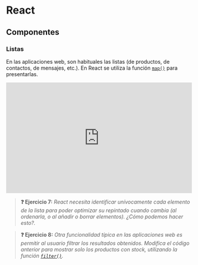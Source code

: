 # React
## Componentes
### Listas

En las aplicaciones web, son habituales las listas (de productos, de contactos, de mensajes, etc.). En React se utiliza la función [`map()`](https://developer.mozilla.org/en-US/docs/Web/JavaScript/Reference/Global_Objects/Array/map) para presentarlas.

<iframe height="300" style="width: 100%;" scrolling="no" title="Untitled" src="https://codepen.io/-lvaro-Ruiz-Calzada/embed/PwYggea?default-tab=js%2Cresult&editable=true&theme-id=light" frameborder="no" loading="lazy" allowtransparency="true" allowfullscreen="true">
  See the Pen <a href="https://codepen.io/-lvaro-Ruiz-Calzada/pen/PwYggea">
  Untitled</a> by Álvaro Ruiz Calzada (<a href="https://codepen.io/-lvaro-Ruiz-Calzada">@-lvaro-Ruiz-Calzada</a>)
  on <a href="https://codepen.io">CodePen</a>.
</iframe>

> **❓ Ejercicio 7:** _React necesita identificar unívocamente cada elemento de la lista para poder optimizar su repintado cuando cambia (al ordenarla, o al añadir o borrar elementos). ¿Cómo podemos hacer esto?._

> **❓ Ejercicio 8:** _Otra funcionalidad típica en las aplicaciones web es permitir al usuario filtrar los resultados obtenidos. Modifica el código anterior para mostrar solo los productos con stock, utilizando la función [`filter()`](https://developer.mozilla.org/es/docs/Web/JavaScript/Reference/Global_Objects/Array/filter)._
